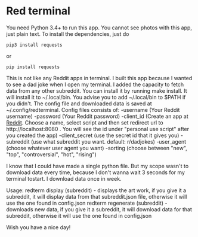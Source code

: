# Red terminal
You need Python 3.4+ to run this app.
You cannot see photos with this app, just plain text.
To install the dependencies, just do
```
pip3 install requests
```
or
```
pip install requests
```

This is not like any Reddit apps in terminal. I built this app because I wanted to see a dad joke when I open my terminal. I added the capacity to fetch data from any other subreddit.
You can install it by running make install. It will install it to ~/.local/bin. You advise you to add ~/.local/bin to $PATH if you didn't. The config file and downloaded data is saved at ~/.config/redterminal.
Config files consists of:
-username (Your Reddit username)
-password (Your Reddit password)
-client_id (Create an app at [Reddit](https://www.reddit.com/prefs/apps/). Choose a name, select script and then set redirect url to http://localhost:8080 . You will see the id under "personal use script" after you created the app)
-client_secret (use the secret id that it gives you)
-subreddit (use what subreddit you want. default: r/dadjokes)
-user_agent (choose whatever user agent you want)
-sorting (choose between "new", "top", "controversial", "hot", "rising")

I know that I could have made a single python file. But my scope wasn't to download data every time, because I don't wanna wait 3 seconds for my terminal tostart. I download data once in week.

Usage:
redterm display (subreddit) - displays the art work, if you give it a subreddit, it will display data from that subreddit.json file, otherwise it will use the one found in config.json
redterm regenerate (subreddit) - downloads new data, if you give it a subreddit, it will download data for that subreddit, otherwise it will use the one found in config.json

Wish you have a nice day!
